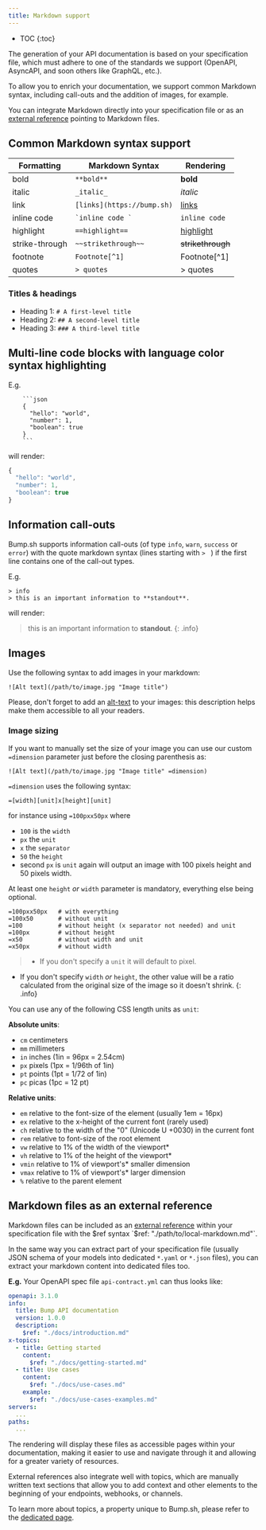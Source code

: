```yaml
---
title: Markdown support
---
```


- TOC
{:toc}

The generation of your API documentation is based on your specification file, which must adhere to one of the standards we support (OpenAPI, AsyncAPI, and soon others like GraphQL, etc.).

To allow you to enrich your documentation, we support common Markdown syntax, including call-outs and the addition of images, for example.

You can integrate Markdown directly into your specification file or as an [external reference](/help/enhance-documentation-content/markdown-support/#markdown-files-as-an-external-reference) pointing to Markdown files.

## Common Markdown syntax support

|Formatting|Markdown Syntax|Rendering|
|---|---|---|
|bold|`**bold**`|**bold**|
|italic|`_italic_`|_italic_|
|link|`[links](https://bump.sh)`|[links](https://bump.sh/)|
|inline code|`̀ inline code ̀`|`inline code`|
|highlight|`==highlight==`|[highlight](https://bump.sh/)|
|strike-through|`~~strikethrough~~`|~~strikethrough~~|
|footnote|`Footnote[^1]`|Footnote[^1]|
|quotes|`> quotes`| > quotes |

### Titles & headings

- Heading 1: `# A first-level title`
- Heading 2: `## A second-level title`
- Heading 3: `### A third-level title`

## Multi-line code blocks with language color syntax highlighting

E.g.

```undefined
    ```json
    {
      "hello": "world",
      "number": 1,
      "boolean": true
    }
    ```
```

will render:

```javascript
{
  "hello": "world",
  "number": 1,
  "boolean": true
}
```

## Information call-outs

Bump.sh supports information call-outs (of type `info`, `warn`, `success` or `error`) with the quote markdown syntax (lines starting with `> ` ) if the first line contains one of the call-out types.

E.g.

```undefined
> info
> this is an important information to **standout**.
```

will render:

> this is an important information to **standout**.
{: .info}

## Images

Use the following syntax to add images in your markdown:
```
![Alt text](/path/to/image.jpg "Image title")
```

Please, don't forget to add an [alt-text](https://en.wikipedia.org/wiki/Alt_attribute#Usage) to your images: this description helps make them accessible to all your readers.

### Image sizing

If you want to manually set the size of your image you can use our custom `=dimension` parameter just before the closing parenthesis as:
```
![Alt text](/path/to/image.jpg "Image title" =dimension)
```

`=dimension` uses the following syntax:
```
=[width][unit]x[height][unit]
```

for instance using `=100pxx50px` where 
- `100` is the `width`
- `px` the `unit`
- `x` the `separator`
- `50` the `height`
- second `px` is `unit` again
will output an image with 100 pixels height and 50 pixels width.

At least one `height` *or* `width` parameter is mandatory, everything else being optional.

```
=100pxx50px   # with everything
=100x50       # without unit
=100          # without height (x separator not needed) and unit
=100px        # without height
=x50          # without width and unit
=x50px        # without width
```

>- If you don't specify a `unit` it will default to pixel.
- If you don't specify `width` *or* `height`, the other value will be a ratio calculated from the original size of the image so it doesn't shrink.
{: .info}

You can use any of the following CSS length units as `unit`:

**Absolute units**:
- `cm` centimeters
- `mm` millimeters
- `in` inches (1in = 96px = 2.54cm)
- `px` pixels (1px = 1/96th of 1in)
- `pt` points (1pt = 1/72 of 1in)
- `pc` picas (1pc = 12 pt)

**Relative units**:
- `em` relative to the font-size of the element (usually 1em = 16px)
- `ex` relative to the x-height of the current font (rarely used)  
- `ch` relative to the width of the "0" (Unicode U +0030) in the current font
- `rem` relative to font-size of the root element   
- `vw` relative to 1% of the width of the viewport*  
- `vh` relative to 1% of the height of the viewport*   
- `vmin` relative to 1% of viewport's* smaller dimension   
- `vmax` relative to 1% of viewport's* larger dimension  
- `%` relative to the parent element

## Markdown files as an external reference

Markdown files can be included as an [external reference](/help/specification-support/references) within your specification file with the $ref syntax `$ref: "./path/to/local-markdown.md"`.

In the same way you can extract part of your specification file (usually JSON schema of your models into dedicated `*.yaml` or `*.json` files), you can extract your markdown content into dedicated files too.

**E.g.** Your OpenAPI spec file `api-contract.yml` can thus looks like:

```yaml
openapi: 3.1.0
info:
  title: Bump API documentation
  version: 1.0.0
  description:
    $ref: "./docs/introduction.md"
x-topics:
  - title: Getting started
    content:
      $ref: "./docs/getting-started.md"
  - title: Use cases
    content:
      $ref: "./docs/use-cases.md"
    example:
      $ref: "./docs/use-cases-examples.md"
servers:
  ...
paths:
  ...
```

The rendering will display these files as accessible pages within your documentation, making it easier to use and navigate through it and allowing for a greater variety of resources.

External references also integrate well with topics, which are manually written text sections that allow you to add context and other elements to the beginning of your endpoints, webhooks, or channels.

To learn more about topics, a property unique to Bump.sh, please refer to the [dedicated page](/help/enhance-documentation-content/topics/).